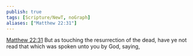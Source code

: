 ```yaml
---
publish: true
tags: [Scripture/NewT, noGraph]
aliases: ["Matthew 22:31"]
---
```

[Matthew 22:31](https://churchofjesuschrist.org/study/scriptures/nt/matt/22?lang=eng&id=p31#p31) But as touching the resurrection of the dead, have ye not read that which was spoken unto you by God, saying,
